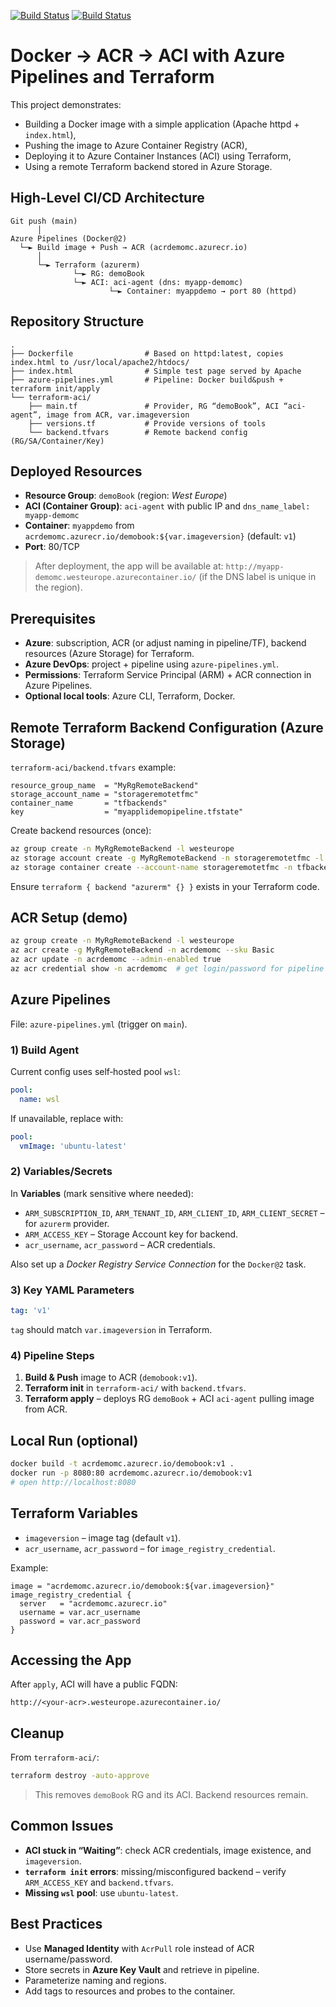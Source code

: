 [![Build Status](https://dev.azure.com/michalczarnecki03/BookLab08/_apis/build/status%2FSkrytyZubr.docker-terraform-azure-pipeline?branchName=main)](https://dev.azure.com/michalczarnecki03/BookLab08/_build/latest?definitionId=6&branchName=main)
[![Build Status](https://dev.azure.com/michalczarnecki03/BookLab08/_apis/build/status%2FSkrytyZubr.docker-terraform-azure-pipeline?branchName=main)](https://dev.azure.com/michalczarnecki03/BookLab08/_build/latest?definitionId=6&branchName=main)

# Docker → ACR → ACI with Azure Pipelines and Terraform

This project demonstrates:
- Building a Docker image with a simple application (Apache httpd + `index.html`),
- Pushing the image to Azure Container Registry (ACR),
- Deploying it to Azure Container Instances (ACI) using Terraform,
- Using a remote Terraform backend stored in Azure Storage.

## High-Level CI/CD Architecture
```
Git push (main)
      │
Azure Pipelines (Docker@2)
  └─► Build image + Push → ACR (acrdemomc.azurecr.io)
      │
      └─► Terraform (azurerm)
              └─► RG: demoBook
              └─► ACI: aci-agent (dns: myapp-demomc)
                      └─► Container: myappdemo → port 80 (httpd)
```

## Repository Structure
```
.
├── Dockerfile                # Based on httpd:latest, copies index.html to /usr/local/apache2/htdocs/
├── index.html                # Simple test page served by Apache
├── azure-pipelines.yml       # Pipeline: Docker build&push + terraform init/apply
└── terraform-aci/
    ├── main.tf               # Provider, RG “demoBook”, ACI “aci-agent”, image from ACR, var.imageversion
    ├── versions.tf           # Provide versions of tools
    └── backend.tfvars        # Remote backend config (RG/SA/Container/Key)
```

## Deployed Resources
- **Resource Group**: `demoBook` (region: *West Europe*)
- **ACI (Container Group)**: `aci-agent` with public IP and `dns_name_label: myapp-demomc`
- **Container**: `myappdemo` from `acrdemomc.azurecr.io/demobook:${var.imageversion}` (default: `v1`)
- **Port**: 80/TCP

> After deployment, the app will be available at: `http://myapp-demomc.westeurope.azurecontainer.io/` (if the DNS label is unique in the region).

## Prerequisites
- **Azure**: subscription, ACR (or adjust naming in pipeline/TF), backend resources (Azure Storage) for Terraform.
- **Azure DevOps**: project + pipeline using `azure-pipelines.yml`.
- **Permissions**: Terraform Service Principal (ARM) + ACR connection in Azure Pipelines.
- **Optional local tools**: Azure CLI, Terraform, Docker.

## Remote Terraform Backend Configuration (Azure Storage)
`terraform-aci/backend.tfvars` example:
```
resource_group_name  = "MyRgRemoteBackend"
storage_account_name = "storageremotetfmc"
container_name       = "tfbackends"
key                  = "myapplidemopipeline.tfstate"
```
Create backend resources (once):
```bash
az group create -n MyRgRemoteBackend -l westeurope
az storage account create -g MyRgRemoteBackend -n storageremotetfmc -l westeurope --sku Standard_LRS
az storage container create --account-name storageremotetfmc -n tfbackends
```
Ensure `terraform { backend "azurerm" {} }` exists in your Terraform code.

## ACR Setup (demo)
```bash
az group create -n MyRgRemoteBackend -l westeurope
az acr create -g MyRgRemoteBackend -n acrdemomc --sku Basic
az acr update -n acrdemomc --admin-enabled true
az acr credential show -n acrdemomc  # get login/password for pipeline
```

## Azure Pipelines
File: `azure-pipelines.yml` (trigger on `main`).

### 1) Build Agent
Current config uses self‑hosted pool `wsl`:
```yaml
pool:
  name: wsl
```
If unavailable, replace with:
```yaml
pool:
  vmImage: 'ubuntu-latest'
```

### 2) Variables/Secrets
In **Variables** (mark sensitive where needed):
- `ARM_SUBSCRIPTION_ID`, `ARM_TENANT_ID`, `ARM_CLIENT_ID`, `ARM_CLIENT_SECRET` – for `azurerm` provider.
- `ARM_ACCESS_KEY` – Storage Account key for backend.
- `acr_username`, `acr_password` – ACR credentials.

Also set up a *Docker Registry Service Connection* for the `Docker@2` task.

### 3) Key YAML Parameters
```yaml
tag: 'v1'
```
`tag` should match `var.imageversion` in Terraform.

### 4) Pipeline Steps
1. **Build & Push** image to ACR (`demobook:v1`).
2. **Terraform init** in `terraform-aci/` with `backend.tfvars`.
3. **Terraform apply** – deploys RG `demoBook` + ACI `aci-agent` pulling image from ACR.

## Local Run (optional)
```bash
docker build -t acrdemomc.azurecr.io/demobook:v1 .
docker run -p 8080:80 acrdemomc.azurecr.io/demobook:v1
# open http://localhost:8080
```

## Terraform Variables
- `imageversion` – image tag (default `v1`).
- `acr_username`, `acr_password` – for `image_registry_credential`.

Example:
```hcl
image = "acrdemomc.azurecr.io/demobook:${var.imageversion}"
image_registry_credential {
  server   = "acrdemomc.azurecr.io"
  username = var.acr_username
  password = var.acr_password
}
```

## Accessing the App
After `apply`, ACI will have a public FQDN:
```
http://<your-acr>.westeurope.azurecontainer.io/
```

## Cleanup
From `terraform-aci/`:
```bash
terraform destroy -auto-approve
```
> This removes `demoBook` RG and its ACI. Backend resources remain.

## Common Issues
- **ACI stuck in “Waiting”**: check ACR credentials, image existence, and `imageversion`.
- **`terraform init` errors**: missing/misconfigured backend – verify `ARM_ACCESS_KEY` and `backend.tfvars`.
- **Missing `wsl` pool**: use `ubuntu-latest`.

## Best Practices
- Use **Managed Identity** with `AcrPull` role instead of ACR username/password.
- Store secrets in **Azure Key Vault** and retrieve in pipeline.
- Parameterize naming and regions.
- Add tags to resources and probes to the container.
